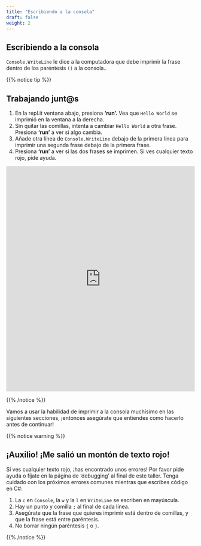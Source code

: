 ```yaml
---
title: "Escribiendo a la consola"
draft: false
weight: 2
---
```


## Escribiendo a la consola

`Console.WriteLine` le dice a la computadora que debe imprimir la frase dentro de los paréntesis `()` a la consola..

{{% notice tip %}}

## Trabajando junt@s

1. En la repl.it ventana abajo, presiona **‘run’.** Vea que `Hello World` se imprimió en la ventana a la derecha.
2. Sin quitar las comillas, intenta a cambiar `Hello World` a otra frase. Presiona **‘run’** a ver si algo cambia.
3. Añade otra línea de `Console.WriteLine` debajo de la primera línea para imprimir una segunda frase debajo de la primera frase.
4. Presiona **‘run’** a ver si las dos frases se imprimen. Si ves cualquier texto rojo, pide ayuda.  

<iframe height="600px" width="100%" src="https://repl.it/@nuevofoundation/NF-CSharp-WritingToConsole?lite=true" scrolling="no" frameborder="no" allowtransparency="true" allowfullscreen="true" sandbox="allow-forms allow-pointer-lock allow-popups allow-same-origin allow-scripts allow-modals"></iframe>

{{% /notice %}}

Vamos a usar la habilidad de imprimir a la consola muchísimo en las siguientes secciones, ¡entonces asegúrate que entiendes como hacerlo antes de continuar!

{{% notice warning %}}

## ¡Auxilio! ¡Me salió un montón de texto rojo!

Si ves cualquier texto rojo, ¡has encontrado unos errores! Por favor pide ayuda o fíjate en la página de ‘debugging’ al final de este taller. Tenga cuidado con los próximos errores comunes mientras que escribes código en C#:

1. La `c` en `Console`, la `w` y la `l` en `WriteLine` se escriben en mayúscula.
2. Hay un punto y comilla  `;` al final de cada línea.
3. Asegúrate que la frase que quieres imprimir está dentro de comillas, y que la frase está entre paréntesis.
4. No borrar ningún paréntesis `{` o `}`.

{{% /notice %}}
